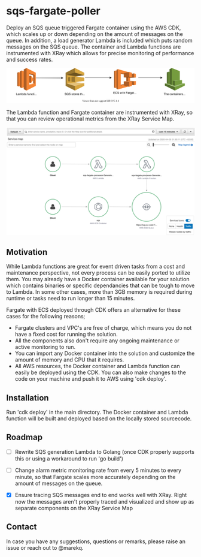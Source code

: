 sqs-fargate-poller
==================

Deploy an SQS queue triggered Fargate container using the AWS CDK, which scales up or down depending on the amount of messages on the queue. In addition, a load generator Lambda is included which puts random messages on the SQS queue. The container and Lambda functions are instrumented with XRay which allows for precise monitoring of performance and success rates. 



![alt text](./docs/diagram.svg)


The Lambda function and Fargate container are instrumented with XRay, so that you can review operational metrics from the XRay Service Map.


![alt text](./docs/xray.png)


Motivation
----------

While Lambda functions are great for event driven tasks from a cost and maintenance perspective, not every process can be easily ported to utilize them. You may already have a Docker container available for your solution which contains binaries or specific dependancies that can be tough to move to Lambda. In some other cases, more than 3GB memory is required during runtime or tasks need to run longer than 15 minutes. 

 Fargate with ECS deployed through CDK offers an alternative for these cases for the following reasons;

 - Fargate clusters and VPC's are free of charge, which means you do not have a fixed cost for running the solution. 
 - All the components also don't require any ongoing maintenance or active monitoring to run. 
 - You can import any Docker container into the solution and customize the amount of memory and CPU that it requires. 
 - All AWS resources, the Docker container and Lambda function can easily be deployed using the CDK. You can also make changes to the code on your machine and push it to AWS using 'cdk deploy'. 


Installation
------------

Run 'cdk deploy' in the main directory. The Docker container and Lambda function will be built and deployed based on the locally stored sourcecode. 


Roadmap
-------

- [ ] Rewrite SQS generation Lambda to Golang (once CDK properly supports this or using a workaround to run 'go build')
- [ ] Change alarm metric monitoring rate from every 5 minutes to every minute, so that Fargate scales more accurately depending on the amount of messages on the queue. 
- [X] Ensure tracing SQS messages end to end works well with XRay. Right now the messages aren't properly traced and visualized and show up as separate components on the XRay Service Map


Contact
-------

In case you have any suggestions, questions or remarks, please raise an issue or reach out to @marekq.

